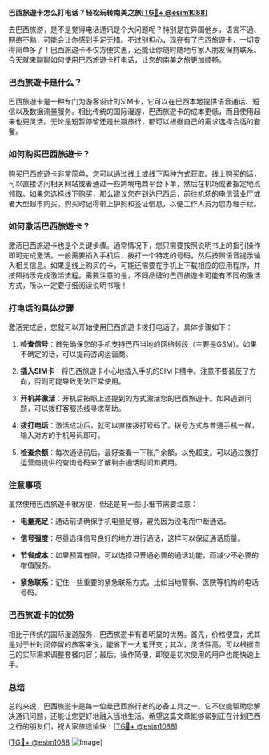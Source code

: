 **巴西旅遊卡怎么打电话？轻松玩转南美之旅[[TG💪+ @esim1088](https://t.me/s/esim1088)]**

去巴西旅游，是不是觉得电话通讯是个大问题呢？特别是在异国他乡，语言不通、网络不熟，可能会让你感到手足无措。不过别担心，现在有了巴西旅遊卡，一切变得简单多了！巴西旅遊卡不仅方便实惠，还能让你随时随地与家人朋友保持联系。今天就来聊聊如何使用巴西旅遊卡打电话，让您的南美之旅更加顺畅。

### 巴西旅遊卡是什么？

巴西旅遊卡是一种专门为游客设计的SIM卡，它可以在巴西本地提供语音通话、短信以及数据流量服务。相比传统的国际漫游，巴西旅遊卡的成本更低，而且使用起来也更灵活。无论是短暂停留还是长期旅行，都可以根据自己的需求选择合适的套餐。

### 如何购买巴西旅遊卡？

购买巴西旅遊卡非常简单，您可以通过线上或线下两种方式获取。线上购买的话，可以直接访问相关网站或者通过一些跨境电商平台下单，然后在机场或者指定地点领取。如果您选择线下购买，那么建议您在到达巴西后，前往机场的电信营业厅或者大型超市购买。购买时记得带上护照和签证信息，以便工作人员为您办理手续。

### 如何激活巴西旅遊卡？

激活巴西旅遊卡也是个关键步骤。通常情况下，您只需要按照说明书上的指引操作即可完成激活。一般需要插入手机后，拨打一个特定的号码，然后按照语音提示输入相关信息。如果是线上购买的卡，可能还需要在手机上下载相应的应用程序，并按照指示完成激活流程。需要注意的是，不同品牌的巴西旅遊卡可能有不同的激活方式，所以一定要仔细阅读说明书哦！

### 打电话的具体步骤

激活完成后，您就可以开始使用巴西旅遊卡拨打电话了。具体步骤如下：

1. **检查信号**：首先确保您的手机支持巴西当地的网络频段（主要是GSM）。如果不确定的话，可以提前咨询运营商。
   
2. **插入SIM卡**：将巴西旅遊卡小心地插入手机的SIM卡槽中。注意不要装反了方向，否则可能导致无法正常使用。

3. **开机并激活**：开机后按照上述提到的方式激活您的巴西旅遊卡。如果遇到问题，可以拨打客服热线寻求帮助。

4. **拨打电话**：激活成功后，就可以直接拨打号码了。拨号方式与普通手机一样，输入对方的手机号码即可。

5. **检查余额**：每次通话前后，最好查看一下账户余额，以免超支。可以通过拨打运营商提供的查询号码来了解剩余通话时间和费用。

### 注意事项

虽然使用巴西旅遊卡很方便，但还是有一些小细节需要注意：

- **电量充足**：通话前请确保手机电量足够，避免因为没电而中断通话。
  
- **信号强度**：尽量选择信号良好的地方进行通话，这样可以保证通话质量。

- **节省成本**：如果预算有限，可以选择只开通必要的通话功能，而减少不必要的增值服务。

- **紧急联系**：记住一些重要的紧急联系方式，比如当地警察、医院等机构的电话号码。

### 巴西旅遊卡的优势

相比于传统的国际漫游服务，巴西旅遊卡有着明显的优势。首先，价格便宜，尤其是对于长时间停留的旅客来说，能省下一大笔开支；其次，灵活性高，可以根据自己的实际需求调整套餐内容；最后，操作简便，即使是初次使用的用户也能快速上手。

### 总结

总的来说，巴西旅遊卡是每一位赴巴西旅行者的必备工具之一。它不仅能帮助您解决通讯问题，还能让您更好地融入当地生活。希望这篇文章能够帮到正在计划巴西之行的朋友们，祝大家旅途愉快！[[TG💪+ @esim1088](https://t.me/s/esim1088)]

[[TG💪+ @esim1088](https://t.me/s/esim1088) ![Image](https://i.postimg.cc/4NQfJmqS/Snipaste-2025-05-13-00-14-12.png)]